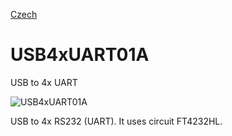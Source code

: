 
[Czech](./README.cs.md)
<!--- module --->
# USB4xUART01A
<!--- Emodule --->

<!--- subtitle --->USB to 4x UART<!--- Esubtitle --->

![USB4xUART01A]()

<!--- description --->USB to 4x RS232 (UART). It uses circuit FT4232HL.<!--- Edescription --->
            